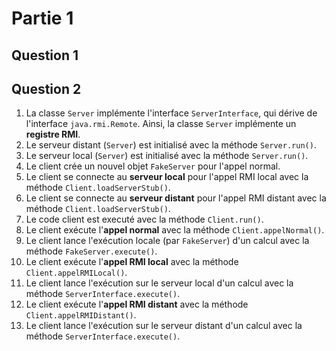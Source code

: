 # Partie 1

## Question 1

## Question 2
1. La classe `Server` implémente l'interface `ServerInterface`, qui dérive de l'interface `java.rmi.Remote`. Ainsi, la classe `Server` implémente un **registre RMI**.
12. Le serveur distant (`Server`) est initialisé avec la méthode `Server.run()`.
3. Le serveur local (`Server`) est initialisé avec la méthode `Server.run()`.
4. Le client crée un nouvel objet `FakeServer` pour l'appel normal.
5. Le client se connecte au **serveur local** pour l'appel RMI local avec la méthode `Client.loadServerStub()`.
6. Le client se connecte au **serveur distant** pour l'appel RMI distant avec la méthode `Client.loadServerStub()`.
7. Le code client est executé avec la méthode `Client.run()`.
8. Le client exécute l'**appel normal** avec la méthode `Client.appelNormal()`.
9. Le client lance l'exécution locale (par `FakeServer`) d'un calcul avec la méthode `FakeServer.execute()`.
10. Le client exécute l'**appel RMI local** avec la méthode `Client.appelRMILocal()`.
11. Le client lance l'exécution sur le serveur local d'un calcul avec la méthode `ServerInterface.execute()`.
12. Le client exécute l'**appel RMI distant** avec la méthode `Client.appelRMIDistant()`.
13. Le client lance l'exécution sur le serveur distant d'un calcul avec la méthode `ServerInterface.execute()`.
